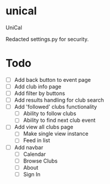 # unical
UniCal


Redacted settings.py for security. 


# Todo

- [ ] Add back button to event page
- [ ] Add club info page
- [ ] Add filter by buttons
- [ ] Add results handling for club search
- [ ] Add 'followed' clubs functionality
	- [ ] Ability to follow clubs
	- [ ] Ability to find next club event
- [ ] Add view all clubs page
	- [ ] Make single view instance
	- [ ] Feed in list
- [ ] Add navbar
	- [ ] Calendar
	- [ ] Browse Clubs
	- [ ] About
	- [ ] Sign In
